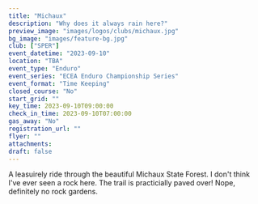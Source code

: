 ```yaml
---
title: "Michaux"
description: "Why does it always rain here?"
preview_image: "images/logos/clubs/michaux.jpg"
bg_image: "images/feature-bg.jpg"
club: ["SPER"]
event_datetime: "2023-09-10"
location: "TBA"
event_type: "Enduro"
event_series: "ECEA Enduro Championship Series"
event_format: "Time Keeping"
closed_course: "No"
start_grid: ""
key_time: 2023-09-10T09:00:00
check_in_time: 2023-09-10T07:00:00
gas_away: "No"
registration_url: ""
flyer: ""
attachments:
draft: false
---
```


A leasuirely ride through the beautiful Michaux State Forest. I don't think I've ever seen a rock here. The trail is practicially paved over! Nope, definitely no rock gardens. 